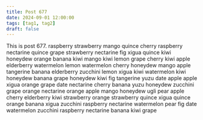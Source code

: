 ```yaml
---
title: Post 677
date: 2024-09-01 12:00:00
tags: [tag1, tag2]
draft: false
---
```

This is post 677.
raspberry
strawberry
mango
quince
cherry
raspberry
nectarine
quince
grape
strawberry
nectarine
fig
xigua
quince
kiwi
honeydew
orange
banana
kiwi
mango
kiwi
lemon
grape
cherry
kiwi
apple
elderberry
watermelon
lemon
watermelon
cherry
honeydew
mango
apple
tangerine
banana
elderberry
zucchini
lemon
xigua
kiwi
watermelon
kiwi
honeydew
banana
grape
honeydew
kiwi
fig
tangerine
yuzu
date
apple
apple
xigua
orange
grape
date
nectarine
cherry
banana
yuzu
honeydew
zucchini
grape
orange
nectarine
orange
apple
mango
honeydew
ugli
pear
apple
cherry
elderberry
kiwi
strawberry
orange
strawberry
quince
xigua
quince
orange
banana
xigua
zucchini
raspberry
nectarine
watermelon
pear
fig
date
watermelon
zucchini
raspberry
nectarine
banana
kiwi
grape
